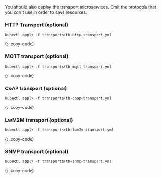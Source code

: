 You should also deploy the transport microservices. Omit the protocols that you don't use in order to save resources:

### HTTP Transport (optional)

```
kubectl apply -f transports/tb-http-transport.yml
```
{: .copy-code}

### MQTT transport (optional)

```
kubectl apply -f transports/tb-mqtt-transport.yml
```
{: .copy-code}

### CoAP transport (optional)

```
kubectl apply -f transports/tb-coap-transport.yml
```
{: .copy-code}

### LwM2M transport (optional)

```
kubectl apply -f transports/tb-lwm2m-transport.yml
```
{: .copy-code}

### SNMP transport (optional)

```
kubectl apply -f transports/tb-snmp-transport.yml
```
{: .copy-code}